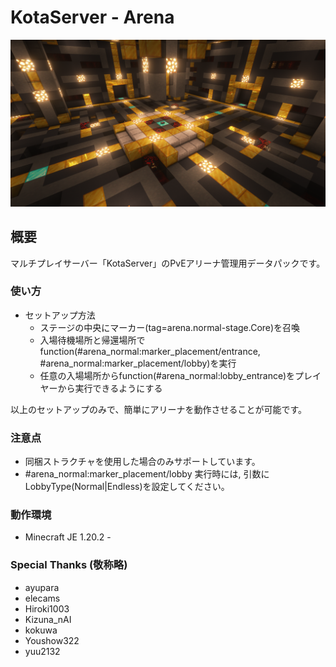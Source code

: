 # KotaServer - Arena
![サムネイル](./2022-09-12_16.33.42.png)

## 概要
マルチプレイサーバー「KotaServer」のPvEアリーナ管理用データパックです。
 
### 使い方
  - セットアップ方法
    - ステージの中央にマーカー(tag=arena.normal-stage.Core)を召喚
    - 入場待機場所と帰還場所でfunction(#arena_normal:marker_placement/entrance, #arena_normal:marker_placement/lobby)を実行
    - 任意の入場場所からfunction(#arena_normal:lobby_entrance)をプレイヤーから実行できるようにする

  以上のセットアップのみで、簡単にアリーナを動作させることが可能です。

### 注意点
  - 同梱ストラクチャを使用した場合のみサポートしています。
  - #arena_normal:marker_placement/lobby 実行時には, 引数にLobbyType(Normal|Endless)を設定してください。

### 動作環境
- Minecraft JE 1.20.2 -

### Special Thanks (敬称略)
- ayupara
- elecams
- Hiroki1003
- Kizuna_nAI
- kokuwa
- Youshow322
- yuu2132
